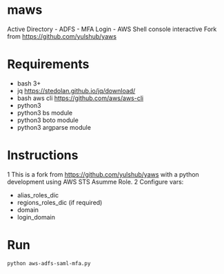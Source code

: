 # maws
Active Directory - ADFS - MFA Login - AWS Shell console interactive
Fork from https://github.com/yulshub/yaws

# Requirements
* bash 3+
* jq https://stedolan.github.io/jq/download/
* bash aws cli https://github.com/aws/aws-cli
* python3
* python3 bs module
* python3 boto module
* python3 argparse module

# Instructions

1 This is a fork from https://github.com/yulshub/yaws with a python development using AWS STS Asumme Role.
2 Configure vars:
* alias_roles_dic
* regions_roles_dic (if required)
* domain
* login_domain

# Run
```bash
python aws-adfs-saml-mfa.py